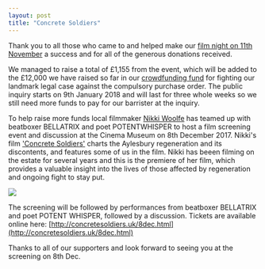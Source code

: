 ```yaml
---
layout: post
title: "Concrete Soldiers"
---
```

Thank you to all those who came to and helped make our [film night on 11th November](http://ouraylesbury.org/page2/) a success and for all of the generous donations received.

We managed to raise a total of £1,155 from the event, which will be added to the £12,000 we have raised so far in our [crowdfunding fund](https://www.gofundme.com/aylesbury-the-right-to-a-community-2uefgf2s) for fighting our landmark legal case against the compulsory purchase order. The public inquiry starts on 9th January 2018 and will last for three whole weeks so we still need more funds to pay for our barrister at the inquiry.

To help raise more funds local filmmaker [Nikki Woolfe](http://www.woolfe.vision) has teamed up with beatboxer BELLATRIX and poet POTENTWHISPER to host a film screening event and discussion at the Cinema Museum on 8th December 2017. Nikki's film ['Concrete Soldiers'](http://concretesoldiers.co.uk) charts the Aylesbury regeneration and its discontents, and features some of us in the film. Nikki has beeen filming on the estate for several years and this is the premiere of her film, which provides a valuable insight into the lives of those affected by regeneration and ongoing fight to stay put. 

![](http://concretesoldiers.uk/____impro/1/onewebmedia/CSposter1122x1654sml.jpg)

The screening will be followed by performances from beatboxer BELLATRIX and poet POTENT WHISPER, followed by a discussion. Tickets are available online here: [http://concretesoldiers.uk/8dec.html](http://concretesoldiers.uk/8dec.html)

Thanks to all of our supporters and look forward to seeing you at the screening on 8th Dec.




